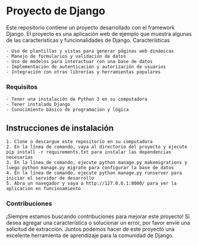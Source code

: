 # **Proyecto de Django**

Este repositorio contiene un proyecto desarrollado con el framework Django. El proyecto es una aplicación web de ejemplo que muestra algunas de las características y funcionalidades de Django.
Características

    - Uso de plantillas y vistas para generar páginas web dinámicas
    - Manejo de formularios y validación de datos
    - Uso de modelos para interactuar con una base de datos
    - Implementación de autenticación y autorización de usuarios
    - Integración con otras librerías y herramientas populares

### Requisitos

    - Tener una instalación de Python 3 en su computadora
    - Tener instalado Django
    - Conocimiento básico de programación y lógica

## Instrucciones de instalación

    1. Clone o descargue este repositorio en su computadora
    2. En la línea de comando, vaya al directorio del proyecto y ejecute pip install -r requirements.txt para instalar las dependencias necesarias
    3. En la línea de comando, ejecute python manage.py makemigrations y luego python manage.py migrate para configurar la base de datos
    4. En la línea de comando, ejecute python manage.py runserver para iniciar el servidor de desarrollo
    5. Abra un navegador y vaya a http://127.0.0.1:8000/ para ver la aplicación en funcionamiento

### Contribuciones

¡Siempre estamos buscando contribuciones para mejorar este proyecto! Si desea agregar una característica o solucionar un error, por favor envíe una solicitud de extracción. Juntos podemos hacer de este proyecto una excelente herramienta de aprendizaje para la comunidad de Django.
